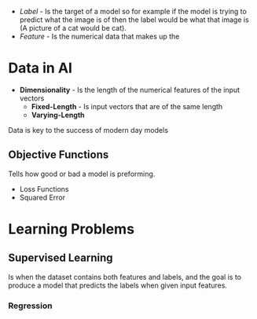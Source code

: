 

- *Label* - Is the target of a model so for example if the model is trying to predict what the image is of then the label would be what that image is (A picture of a cat would be cat). 
- *Feature* - Is the numerical data that makes up the 

# Data in AI

- **Dimensionality** - Is the length of the numerical features of the input vectors
  - **Fixed-Length** - Is input vectors that are of the same length
  - **Varying-Length**

Data is key to the success of modern day models

## Objective Functions

Tells how good or bad a model is preforming.

- Loss Functions
- Squared Error


# Learning Problems

## Supervised Learning

Is when the dataset contains both features and labels, and the goal is to produce a model that predicts the labels when given input features.


### Regression

